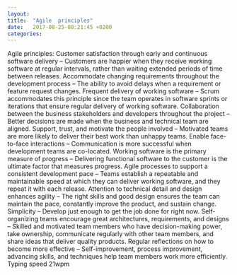 ```yaml
---
layout: 
title:  "Agile  principles"
date:   2017-08-25-08:21:45 +0200
categories: 
---
```

Agile  principles:
Customer satisfaction through early and continuous software delivery 
– Customers are happier when they receive working software at regular intervals, rather than waiting extended periods of time between releases.
Accommodate changing requirements throughout the development process
– The ability to avoid delays when a requirement or feature request changes.
Frequent delivery of working software
 – Scrum accommodates this principle since the team operates in software sprints or iterations that ensure regular delivery of working software.
Collaboration between the business stakeholders and developers throughout the project
 – Better decisions are made when the business and technical team are aligned.
Support, trust, and motivate the people involved 
– Motivated teams are more likely to deliver their best work than unhappy teams.
Enable face-to-face interactions 
– Communication is more successful when development teams are co-located.
Working software is the primary measure of progress
 – Delivering functional software to the customer is the ultimate factor that measures progress.
Agile processes to support a consistent development pace 
– Teams establish a repeatable and maintainable speed at which they can deliver working software, and they repeat it with each release.
Attention to technical detail and design enhances agility 
– The right skills and good design ensures the team can maintain the pace, constantly improve the product, and sustain change.
Simplicity
 – Develop just enough to get the job done for right now.
Self-organizing teams encourage great architectures, requirements, and designs 
– Skilled and motivated team members who have decision-making power, take ownership, communicate regularly with other team members, and share ideas that deliver quality products.
Regular reflections on how to become more effective
 – Self-improvement, process improvement, advancing skills, and techniques help team members work more efficiently.
Typing speed 21wpm
